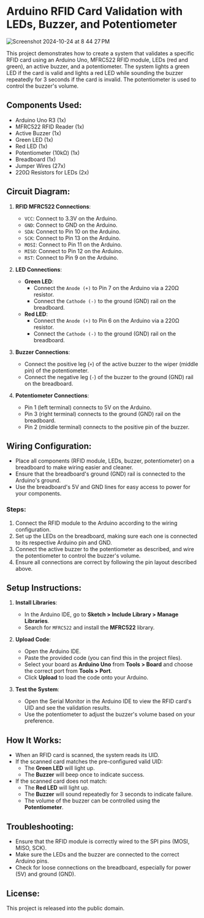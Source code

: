 # Arduino RFID Card Validation with LEDs, Buzzer, and Potentiometer

![Screenshot 2024-10-24 at 8 44 27 PM](https://github.com/user-attachments/assets/b02c4395-5a6e-461e-9439-5be7e8a43047)

This project demonstrates how to create a system that validates a specific RFID card using an Arduino Uno, MFRC522 RFID module, LEDs (red and green), an active buzzer, and a potentiometer. The system lights a green LED if the card is valid and lights a red LED while sounding the buzzer repeatedly for 3 seconds if the card is invalid. The potentiometer is used to control the buzzer's volume.

## Components Used:
- Arduino Uno R3 (1x)
- MFRC522 RFID Reader (1x)
- Active Buzzer (1x)
- Green LED (1x)
- Red LED (1x)
- Potentiometer (10kΩ) (1x)
- Breadboard (1x)
- Jumper Wires (27x)
- 220Ω Resistors for LEDs (2x)

## Circuit Diagram:

1. **RFID MFRC522 Connections**:
   - `VCC`: Connect to 3.3V on the Arduino.
   - `GND`: Connect to GND on the Arduino.
   - `SDA`: Connect to Pin 10 on the Arduino.
   - `SCK`: Connect to Pin 13 on the Arduino.
   - `MOSI`: Connect to Pin 11 on the Arduino.
   - `MISO`: Connect to Pin 12 on the Arduino.
   - `RST`: Connect to Pin 9 on the Arduino.

2. **LED Connections**:
   - **Green LED**: 
     - Connect the `Anode (+)` to Pin 7 on the Arduino via a 220Ω resistor.
     - Connect the `Cathode (-)` to the ground (GND) rail on the breadboard.
   - **Red LED**: 
     - Connect the `Anode (+)` to Pin 6 on the Arduino via a 220Ω resistor.
     - Connect the `Cathode (-)` to the ground (GND) rail on the breadboard.

3. **Buzzer Connections**:
   - Connect the positive leg (`+`) of the active buzzer to the wiper (middle pin) of the potentiometer.
   - Connect the negative leg (`-`) of the buzzer to the ground (GND) rail on the breadboard.

4. **Potentiometer Connections**:
   - Pin 1 (left terminal) connects to 5V on the Arduino.
   - Pin 3 (right terminal) connects to the ground (GND) rail on the breadboard.
   - Pin 2 (middle terminal) connects to the positive pin of the buzzer.

## Wiring Configuration:

- Place all components (RFID module, LEDs, buzzer, potentiometer) on a breadboard to make wiring easier and cleaner.
- Ensure that the breadboard's ground (GND) rail is connected to the Arduino's ground.
- Use the breadboard's 5V and GND lines for easy access to power for your components.
  
### Steps:
1. Connect the RFID module to the Arduino according to the wiring configuration.
2. Set up the LEDs on the breadboard, making sure each one is connected to its respective Arduino pin and GND.
3. Connect the active buzzer to the potentiometer as described, and wire the potentiometer to control the buzzer's volume.
4. Ensure all connections are correct by following the pin layout described above.

## Setup Instructions:
1. **Install Libraries**:
   - In the Arduino IDE, go to **Sketch > Include Library > Manage Libraries**.
   - Search for `MFRC522` and install the **MFRC522** library.

2. **Upload Code**:
   - Open the Arduino IDE.
   - Paste the provided code (you can find this in the project files).
   - Select your board as **Arduino Uno** from **Tools > Board** and choose the correct port from **Tools > Port**.
   - Click **Upload** to load the code onto your Arduino.

3. **Test the System**:
   - Open the Serial Monitor in the Arduino IDE to view the RFID card's UID and see the validation results.
   - Use the potentiometer to adjust the buzzer's volume based on your preference.

## How It Works:
- When an RFID card is scanned, the system reads its UID.
- If the scanned card matches the pre-configured valid UID:
  - The **Green LED** will light up.
  - The **Buzzer** will beep once to indicate success.
- If the scanned card does not match:
  - The **Red LED** will light up.
  - The **Buzzer** will sound repeatedly for 3 seconds to indicate failure.
  - The volume of the buzzer can be controlled using the **Potentiometer**.

## Troubleshooting:
- Ensure that the RFID module is correctly wired to the SPI pins (MOSI, MISO, SCK).
- Make sure the LEDs and the buzzer are connected to the correct Arduino pins.
- Check for loose connections on the breadboard, especially for power (5V) and ground (GND).

## License:
This project is released into the public domain.
